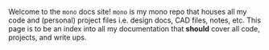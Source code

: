 Welcome to the `mono` docs site! `mono` is my mono repo that houses all my 
code and (personal) project files i.e. design docs, CAD files, notes, etc. This
page is to be an index into all my documentation that **should** cover all
code, projects, and write ups.
